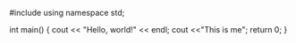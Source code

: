 
#include <iostream>
using namespace std;

int main() 
{ 
    cout << "Hello, world!" << endl;
    cout <<"This is me";
    return 0; 
}
